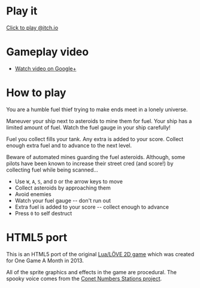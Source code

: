 # Play it

[Click to play @itch.io](http://jotson.itch.io/115)

# Gameplay video

- [Watch video on Google+](https://plus.google.com/photos/105783622938386957806/albums/5829323380128334929/5835277748884803986)

# How to play

You are a humble fuel thief trying to make ends meet in a lonely universe.

Maneuver your ship next to asteroids to mine them for fuel. Your ship has a limited amount of fuel. Watch the fuel gauge in your ship carefully!

Fuel you collect fills your tank. Any extra is added to your score. Collect enough extra fuel and to advance to the next level.

Beware of automated mines guarding the fuel asteroids. Although, some pilots have been known to increase their street cred (and score!) by collecting fuel while being scanned...

- Use `W`, `A`, `S`, and `D` or the arrow keys to move
- Collect asteroids by approaching them
- Avoid enemies
- Watch your fuel gauge -- don't run out
- Extra fuel is added to your score -- collect enough to advance
- Press `0` to self destruct

# HTML5 port

This is an HTML5 port of the original [Lua/LÖVE 2D game](https://github.com/jotson/1gam-jan2013) which was created for One Game A Month in 2013.

All of the sprite graphics and effects in the game are procedural. The spooky voice comes from the [Conet Numbers Stations project](http://archive.org/details/ird059).